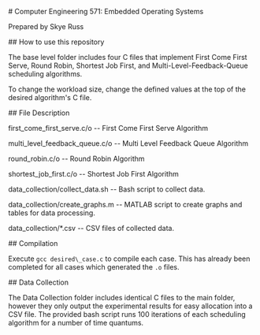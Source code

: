\# Computer Engineering 571: Embedded Operating Systems



Prepared by Skye Russ



\## How to use this repository



The base level folder includes four C files that implement First Come First Serve, Round Robin, Shortest Job First, and Multi-Level-Feedback-Queue scheduling algorithms. 

To change the workload size, change the defined values at the top of the desired algorithm's C file.



\## File Description



first\_come\_first\_serve.c/o -- First Come First Serve Algorithm

multi\_level\_feedback\_queue.c/o -- Multi Level Feedback Queue Algorithm

round\_robin.c/o -- Round Robin Algorithm

shortest\_job\_first.c/o -- Shortest Job First Algorithm

data\_collection/collect\_data.sh -- Bash script to collect data.

data\_collection/create\_graphs.m -- MATLAB script to create graphs and tables for data processing.

data\_collection/\*.csv -- CSV files of collected data.



\## Compilation



Execute `gcc desired\_case.c` to compile each case. This has already been completed for all cases which generated the `.o` files.



\## Data Collection



The Data Collection folder includes identical C files to the main folder, however they only output the experimental results for easy allocation into a CSV file. The provided bash script runs 100 iterations of each scheduling algorithm for a number of time quantums.



